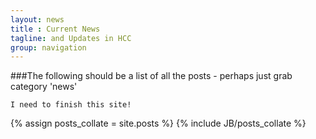 ```yaml
---
layout: news
title : Current News
tagline: and Updates in HCC
group: navigation
---
```


###The following should be a list of all the posts - perhaps just grab category 'news'


````I need to finish this site!````

{% assign posts_collate = site.posts %}
{% include JB/posts_collate %}